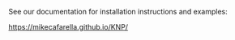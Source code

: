 See our documentation for installation instructions and examples:

https://mikecafarella.github.io/KNP/

